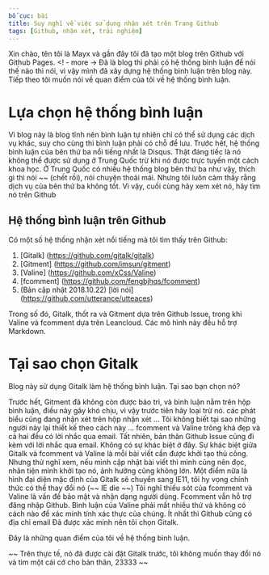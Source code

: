 ```yaml
---
bố cục: bài
title: Suy nghĩ về việc sử dụng nhận xét trên Trang Github
tags: [Github, nhận xét, trải nghiệm]
---
```


Xin chào, tên tôi là Mayx và gần đây tôi đã tạo một blog trên Github với Github Pages. <! - more -> Đã là blog thì phải có hệ thống bình luận để nói thế nào thì nói, vì vậy mình đã xây dựng hệ thống bình luận trên blog này.
Tiếp theo tôi muốn nói về quan điểm của tôi về hệ thống bình luận.

# Lựa chọn hệ thống bình luận

Vì blog này là blog tĩnh nên bình luận tự nhiên chỉ có thể sử dụng các dịch vụ khác, suy cho cùng thì bình luận phải có chỗ để lưu. Trước hết, hệ thống bình luận của bên thứ ba nổi tiếng nhất là Disqus. Thật đáng tiếc là nó không thể được sử dụng ở Trung Quốc trừ khi nó được trực tuyến một cách khoa học.
Ở Trung Quốc có nhiều hệ thống blog bên thứ ba như vậy, thích gì thì nói ~~ (chết rồi), nói chuyện thoải mái. Nhưng tôi luôn cảm thấy rằng dịch vụ của bên thứ ba không tốt. Vì vậy, cuối cùng hãy xem xét nó, hãy tìm nó trên Github

## Hệ thống bình luận trên Github

Có một số hệ thống nhận xét nổi tiếng mà tôi tìm thấy trên Github:
1. [Gitalk] (https://github.com/gitalk/gitalk)
2. [Gitment] (https://github.com/imsun/gitment)
3. [Valine] (https://github.com/xCss/Valine)
4. [fcomment] (https://github.com/fengbjhqs/fcomment)
5. (Bản cập nhật 2018.10.22) [lời nói] (https://github.com/utterance/utteaces)

Trong số đó, Gitalk, thốt ra và Gitment dựa trên Github Issue, trong khi Valine và fcomment dựa trên Leancloud. Các mô hình này đều hỗ trợ Markdown.

# Tại sao chọn Gitalk

Blog này sử dụng Gitalk làm hệ thống bình luận. Tại sao bạn chọn nó?

Trước hết, Gitment đã không còn được bảo trì, và bình luận nằm trên hộp bình luận, điều này gây khó chịu, vì vậy trước tiên hãy loại trừ nó.
các phát biểu cũng đang nhận xét trên hộp nhận xét ... Tôi không biết tại sao những người này lại thiết kế theo cách này ...
fcomment và Valine trông khá đẹp và cả hai đều có lời nhắc qua email. Tất nhiên, bản thân Github Issue cũng đi kèm với lời nhắc qua email. Không có sự khác biệt ở đây.
Sự khác biệt giữa Gitalk và fcomment và Valine là mỗi bài viết cần được khởi tạo thủ công. Nhưng thử nghĩ xem, nếu mình cập nhật bài viết thì mình cũng nên đọc, nhân tiện mình khởi tạo nó, ảnh hưởng cũng không lớn. Một điểm nữa là hình đại diện mặc định của Gitalk sẽ chuyển sang IE11, tôi hy vọng chính thức có thể thay đổi nó (~~ IE die ~~)
Tôi nghĩ thiếu sót của fcomment và Valine là vấn đề bảo mật và nhận dạng người dùng. Fcomment vẫn hỗ trợ đăng nhập Github. Bình luận của Valine phải mất nhiều thứ và không có cách nào để xác minh tính xác thực của chúng. Ít nhất thì Github cũng có địa chỉ email Đã được xác minh nên tôi chọn Gitalk.

Đây là những quan điểm của tôi về hệ thống bình luận.

~~ Trên thực tế, nó đã được cài đặt Gitalk trước, tôi không muốn thay đổi nó và tìm một cái cớ cho bản thân, 23333 ~~
